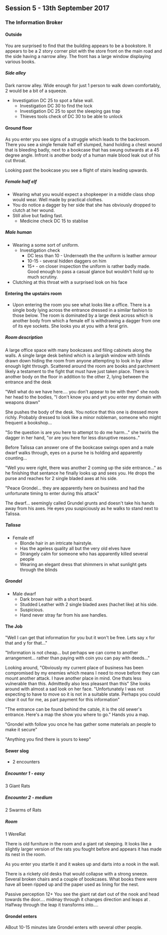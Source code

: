 ## Session 5 - 13th September 2017

### The Information Broker

#### Outside

You are surprised to find that the building appears to be a bookstore. It appears to be a 2 story corner plot with the store front on the main road and the side having a narrow alley. The front has a large window displaying various books.

##### Side alley 

Dark narrow alley. Wide enough for just 1 person to walk down comfortably, 2 would be a bit of a squeeze. 
  * Investigation DC 25 to spot a false wall.
    * Investigation DC 30 to find the lock
    * Investigation DC 25 to spot the sleeping gas trap
    * Thieves tools check of DC 30 to be able to unlock

#### Ground floor

As you enter you see signs of a struggle which leads to the backroom. There you see a single female half elf slumped, hand holding a chest wound that is bleeding badly, next to a bookcase that has swung outwards at a 45 degree angle. Infront is another body of a human male blood leak out of his cut throat.

Looking past the bookcase you see a flight of stairs leading upwards.

##### Female half elf

* Wearing what you would expect a shopkeeper in a middle class shop would wear. Well made by practical clothes.
* You do notice a dagger by her side that she has obviously dropped to clutch at her wound.
* Still alive but fading fast.
  * Medicine check DC 15 to stablise
  
##### Male human

* Wearing a some sort of uniform.
  * Investigation check
    * DC less than 10 - Underneath the the uniform is leather armour
    * 10-15 - several hidden daggers on him
    * 15+ - on closer inspection the uniform is rather badly made. Good enough to pass a casual glance but wouldn't hold up to much scrutiny. 
* Clutching at this throat with a surprised look on his face  

#### Entering the upstairs room 

* Upon entering the room you see what looks like a office. There is a single body lying across the entrance dressed in a similar fashion to those below. The room is dominated by a large desk across which is another body from which a female elf is withdrawing a dagger from one of its eye sockets. She looks you at you with a feral grin. 

##### Room description

A large office space with many bookcases and filing cabinets along the walls. A single large desk behind which is a largish window with blinds drawn down hiding the room from anyone attempting to look in by allow enough light through. Scattered around the room are books and parchment likely a testament to the fight that must have just taken place. There is another body on the floor in addition to the other 2, lying between the entrance and the desk

"Well what do we have here.... you don't appear to be with them" she nods her head to the bodies, "I don't know you and yet you enter my domain with weapons drawn"

She pushes the body of the desk. You notice that this one is dressed more richly. Probably dressed to look like a minor nobleman, someone who might frequent a bookshop...

"So the question is are you here to attempt to do me harm..." she twirls the dagger in her hand, "or are you here for less disruptive reasons.."

<Wait for players>
 
Before Talissa can answer one of the bookcase swings open and a male dwarf walks through, eyes on a purse he is holding and apparently counting...
 
"Well you were right, there was another 2 coming up the side entrance..." as he finishing that sentance he finally looks up and sees you. He drops the purse and reaches for 2 single bladed axes at his side.

"Peace Grondel... they are apparently here on business and had the unfortunate timing to enter during this attack"

The dwarf... seemingly called Grundel grunts and doesn't take his hands away from his axes. He eyes you suspiciously as he walks to stand next to Talissa.

##### Talissa
* Female elf 
  * Blonde hair in an intricate hairstyle.
  * Has the ageless quality all but the very old elves have
  * Strangely calm for someone who has apparently killed several people
  * Wearing an elegant dress that shimmers in what sunlight gets through the blinds
  
##### Grondel
* Male dwarf
  * Dark brown hair with a short beard.
  * Studded Leather with 2 single bladed axes (hachet like) at his side.
  * Suspicious.
  * Hand never stray far from his axe handles.
  
#### The Job

"Well I can get that information for you but it won't be free. Lets say x for that and y for that..."

"Information is not cheap... but perhaps we can come to another arrangement... rather than paying with coin you can pay with deeds..."

Looking around, "Obviously my current place of business has been compromised by my enemies which means I need to move before they can mount another attack. I have another place in mind. One thats less vulnerable than this. Admittedly also less pleasant than this" She looks around with almost a sad look on her face. "Unfortunately I was not expecting to have to move so it is not in a suitable state. Perhaps you could clear it out for me, as part payment for this information"

"The entrance can be found behind the catsle, it is the old sewer's entrance. Here's a map the show you where to go." Hands you a map.

"Grondel with follow you once he has gather some materials an people to make it secure" 

"Anything you find there is yours to keep"

#### Sewer slog

* 2 encounters

##### Encounter 1 - easy

3 Giant Rats

##### Encounter 2 - medium

2 Swarms of Rats

##### Room

1 WereRat

There is old furniture in the room and a giant rat sleeping. It looks like a slightly larger version of the rats you fought before and appears it has made its nest in the room. 

As you enter you startle it and it wakes up and darts into a nook in the wall.

There is a rickety old desks that would collapse with a strong sneeze. Several broken chairs and a couple of bookcases. What books there were have all been ripped up and the paper used as lining for the nest.

Passive perception 12+
You see the giant rat dart out of the nook and head towards the door.... midmay through it changes direction and leaps at <Character>. Halfway through the leap it transforms into....
 
 
#### Grondel enters

ABout 10-15 minutes late Grondel enters with several other people. 
